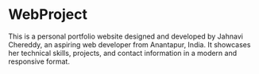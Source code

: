 # WebProject
This is a personal portfolio website designed and developed by Jahnavi Chereddy, an aspiring web developer from Anantapur, India. It showcases her technical skills, projects, and contact information in a modern and responsive format.
